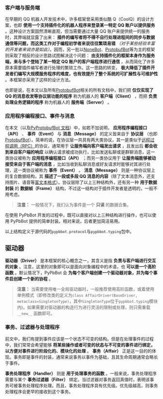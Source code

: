 ### 客户端与服务端

在早期的 QQ 机器人开发技术中，许多框架曾采用类似酷 Q（CoolQ）的设计方案，也即 **使用一个支持插件化的机器人程序来登录某一特定 QQ 账户以提供服务** 。这种设计方案固然清晰直观，但当需要通过大量 QQ 账户来提供统一的服务时，其弊端就显露了出来： **插件的编写者将不得不自行处理进程间的同步与数据通信等问题，而这类工作对于编程初学者来说往往繁琐易错** _（对于某些经验丰富的开发者来说亦是如此）_。因而，另一批以[NoneBot](https://github.com/nonebot/nonebot)、[ProtobufBot](https://github.com/ProtobufBot/onebot_idl)等为主的框架则采取了相反的设计思路试图解决这个问题： **由支持插件化的框架本身作为服务端，来与多个登陆了某一特定 QQ 账户的客户端程序进行通信** ，从而简化了许多原本需要插件编写者进行处理的繁琐工作。这一思路的转变， **极大降低了插件开发者们编写大规模服务程序的难度，也有效提升了整个系统的可扩展性与可维护性** 。本框架亦采用了这样的设计方法。

也即是说，在本文以及所有[ProtobufBot](https://github.com/ProtobufBot/onebot_idl)相关的所有文档中，我们把 **仅仅实现了 QQ 的消息收发等协议层功能的程序** 称为机器人的 **客户端（Client）** ，而把 **负责处理业务逻辑的程序** 称为机器人的 **服务端（Server）** 。

### 应用程序编程接口、事件与消息

在本文（以及[PyProtobufBot 文档](https://github.com/PHIKN1GHT/pypbbot)）中，如若不加说明， **应用程序编程接口（API）** 、 **事件（Event）** 与 **消息（Message）** 的定义皆来自于 **协议层** （也即[ProtobufBot](https://github.com/ProtobufBot/onebot_idl)）。简单的说，在协议层一共具有两大类协议，其一是类似于[远程过程调用（RPC）](https://en.wikipedia.org/wiki/Remote_procedure_call)的协议，通常用于 **让服务端向客户端发出请求** ，且发出后 **都会收到来自客户端的响应** 以确认请求被成功执行，比如发送私聊或是群聊消息，这一类协议被称为 **应用程序编程接口（API）** ；而另一类协议用于 **让服务端能够被动接受来自于客户端的消息** ，比如当收到私聊消息或好友请求时能够对其进行处理，这一类协议被称为 **事件（Event）** 。 **消息（Message）** 则是一种协议层上的复合数据结构，其 **描述了一段或多段 QQ 消息的内容**（除了文本消息外，还支持图片、语音等[富文本格式](https://en.wikipedia.org/wiki/Rich_Text_Format)）。协议层除了以上三种结构外，还有另一种 **用于数据封装** 的 **数据帧（Frame）** 结构，不过这一结构对于插件开发者是透明的，一般不用考虑。

> **注意：** 一般情况下，我们认为事件是一个 **只读** 的数据合集。

在使用 PyPbBot 开发的过程中，既可以直接对以上三种结构进行操作，也可以使用 PyPbBot 提供的简单封装。相对来说，后者更加简洁易用。

以上结构定义于源代码的`pypbbot.protocol`与`pypbbot.typing`包中。

<h2 id="driver"> 驱动器</h2>

**驱动器（Driver）** 是本框架的核心概念之一，其含义是指 **负责与客户端进行交互的对象** 。注意，这里的对象即可以是面向对象编程中的术语，也 **可以是一个高阶函数** 。默认情况下，PyPbBot 会 **为每个客户端创建一个驱动器对象，并为每个事件启创建一个新的协程** 。

> **注意：** 当需要使用唯一全局驱动器时，一般推荐使用高阶函数，或着使用单例模式（即修改类的定义为`class AffairDriver(BaseDriver, metaclass=SingletonType)`，其中`SingletonType`位于`pypbbot.typing`模块内)。如果需要对驱动器的构造行为进行灵活的限制或处理，则只需重载 `__new__` 函数即可。

### 事务、过滤器与处理程序

前文中，我们有提到事件应该是一个状态不可变的结构。但是在处理事件的过程中，我们常常会希望能够 **将某些操作或者可变的状态与不可变的事件进行绑定，以方便对事件进行阶段化的、模块化的处理** 。 **事务（Affair）** 正是这一目的的体现。事务即是事件的封装，通常来说事务以事件为基础，且其生命周期通常会略长于事件。

**事务处理程序（Handler）** 则是 **用于处理事务的函数** 。一般来说，事务处理程序需要与某个 **事务过滤器（Filter）** 绑定。当过滤器对事务返回真值时，表明该事务可被事务处理程序处理。而且，事务处理程序具有优先级。优先级越高，则事务处理程序会更早的接收到这个事务。
